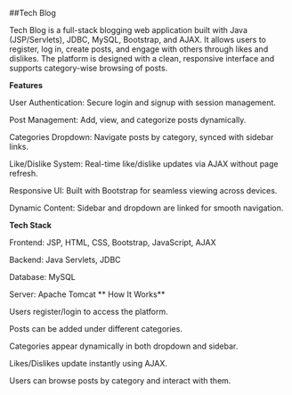 ##Tech Blog

Tech Blog is a full-stack blogging web application built with Java (JSP/Servlets), JDBC, MySQL, Bootstrap, and AJAX. It allows users to register, log in, create posts, and engage with others through likes and dislikes. The platform is designed with a clean, responsive interface and supports category-wise browsing of posts.

**Features**

User Authentication: Secure login and signup with session management.

Post Management: Add, view, and categorize posts dynamically.

Categories Dropdown: Navigate posts by category, synced with sidebar links.

Like/Dislike System: Real-time like/dislike updates via AJAX without page refresh.

Responsive UI: Built with Bootstrap for seamless viewing across devices.

Dynamic Content: Sidebar and dropdown are linked for smooth navigation.

**Tech Stack**

Frontend: JSP, HTML, CSS, Bootstrap, JavaScript, AJAX

Backend: Java Servlets, JDBC

Database: MySQL

Server: Apache Tomcat
**
How It Works**

Users register/login to access the platform.

Posts can be added under different categories.

Categories appear dynamically in both dropdown and sidebar.

Likes/Dislikes update instantly using AJAX.

Users can browse posts by category and interact with them.
